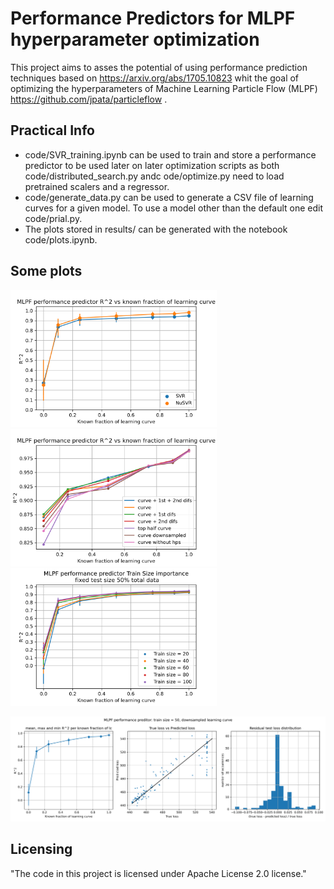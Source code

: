 # Performance Predictors for MLPF hyperparameter optimization

This project aims to asses the potential of using performance prediction techniques based on https://arxiv.org/abs/1705.10823 whit the goal of optimizing the hyperparameters of Machine Learning Particle Flow (MLPF) https://github.com/jpata/particleflow .

## Practical Info
* code/SVR_training.ipynb can be used to train and store a performance predictor to be used later on later optimization scripts as both code/distributed_search.py andc ode/optimize.py need to load pretrained scalers and a regressor.
* code/generate_data.py can be used to generate a CSV file of learning curves for a given model. To use a model other than the default one edit code/prial.py.
* The plots stored in results/ can be generated with the notebook code/plots.ipynb.

## Some plots

<p float="left">
  <img src="results/mlpf_SVR_vs_NuSVR.png" alt="Importance of learning curve and diffs" width="330"/>
   <img src="results/mlpf_curve_info.png" alt="R^2 vs known fraction for SVR and NuSVR" width="330"/>
   <img src="results/mlpf_train_size.png" alt="Importance of train size" width="330"/>
</p>
<p float="left">
 
</p>

<p float="left">
  
</p>

<p float="left">
  <img src="results/mlpf_worst_case.png" alt="Downsampled curve and small training set" width="900"/>
</p>

## Licensing
"The code in this project is licensed under Apache License 2.0 license."